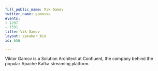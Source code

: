 ```yaml
---
full_public_name: Vik Gamov
twitter_name: gamussa
events:
- 1297
- 1591
title: Vik Gamov
layout: speaker_bio
id: 656

---
```

Viktor Gamov is a Solution Architect at Confluent, the company behind the popular Apache Kafka streaming platform. 